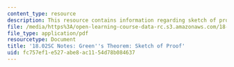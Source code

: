 ```yaml
---
content_type: resource
description: This resource contains information regarding sketch of proof.
file: /media/https%3A/open-learning-course-data-rc.s3.amazonaws.com/18-02sc-multivariable-calculus-fall-2010/fc757ef1e527abe8ac1154d78b084637_MIT18_02SC_notes_67.pdf
file_type: application/pdf
resourcetype: Document
title: '18.02SC Notes: Green''s Theorem: Sketch of Proof'
uid: fc757ef1-e527-abe8-ac11-54d78b084637
---
```

